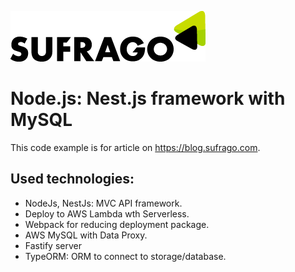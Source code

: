 [![N|Solid](logo.png)](https://sufrago.com)


# Node.js: Nest.js framework with MySQL


This code example is for article on https://blog.sufrago.com.


## Used technologies:
- NodeJs, NestJs: MVC API framework.
- Deploy to AWS Lambda wth Serverless.
- Webpack for reducing deployment package.  
- AWS MySQL with Data Proxy.
- Fastify server
- TypeORM: ORM to connect to storage/database.

